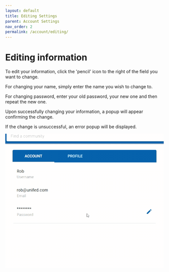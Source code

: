 ```yaml
---
layout: default
title: Editing Settings
parent: Account Settings
nav_order: 2
permalink: /account/editing/
---
```


# Editing information

To edit your information, click the 'pencil' icon to the right of the field you want to change.

For changing your name, simply enter the name you wish to change to.

For changing password, enter your old password, your new one and then repeat the new one.

Upon successfully changing your information, a popup will appear confirming the change.

If the change is unsuccessful, an error popup will be displayed.

![Editing account settings](../../gifs/profile-change-password.gif)
